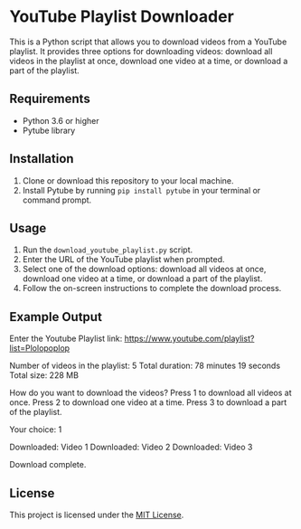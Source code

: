 # YouTube Playlist Downloader

This is a Python script that allows you to download videos from a YouTube playlist. It provides three options for downloading videos: download all videos in the playlist at once, download one video at a time, or download a part of the playlist.

## Requirements

- Python 3.6 or higher
- Pytube library

## Installation

1. Clone or download this repository to your local machine.
2. Install Pytube by running `pip install pytube` in your terminal or command prompt.

## Usage

1. Run the `download_youtube_playlist.py` script.
2. Enter the URL of the YouTube playlist when prompted.
3. Select one of the download options: download all videos at once, download one video at a time, or download a part of the playlist.
4. Follow the on-screen instructions to complete the download process.

## Example Output

Enter the Youtube Playlist link: https://www.youtube.com/playlist?list=Plolopoplop

Number of videos in the playlist: 5
Total duration: 78 minutes 19 seconds
Total size: 228 MB

How do you want to download the videos?
Press 1 to download all videos at once.
Press 2 to download one video at a time.
Press 3 to download a part of the playlist.

Your choice: 1

Downloaded: Video 1
Downloaded: Video 2
Downloaded: Video 3

Download complete.

## License

This project is licensed under the [MIT License](https://opensource.org/licenses/MIT).

